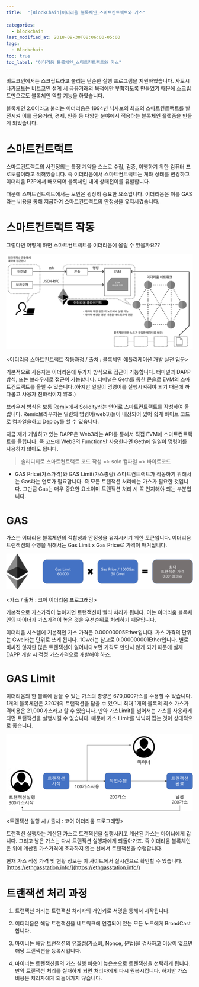 ```yaml
---
title:  "[BlockChain]이더리움 블록체인_스마트컨트랙트와 가스"

categories:
  - blockchain
last_modified_at: 2018-09-30T08:06:00-05:00
tags:
  - Blockchain
toc: true
toc_label: "이더리움 블록체인_스마트컨트랙트와 가스"
---
```

비트코인에서는 스크립트라고 불리는 단순한 실행 프로그램을 지원하였습니다. 사토시 나카모토는 비트코인 설계 시 금융거래의 목적에만 부합하도록 만들었기 때문에 스크립트만으로도 블록체인 역할 기능을 하였습니다.

블록체인 2.0이라고 불리는 이더리움은 1994년 닉사보의 최초의 스마트컨트랙트를 발전시켜 이를 금융거래, 경제, 인증 등 다양한 분야에서 적용하는 블록체인 플랫폼을 만들게 되었습니다.

# 스마트컨트랙트

스마트컨트랙트의 사전정의는 특정 계약을 스스로 수립, 검증, 이행하기 위한 컴퓨터 프로토콜이라고 적혀있습니다. 즉 이더리움에서 스마트컨트랙트는 계좌 상태를 변경하고 이더리움 P2P에서 배포되어 블록체인 내에 상태전이를 유발합니다.

때문에 스마트컨트랙트에서는 보안은 굉장히 중요한 요소입니다. 이더리움은 이를 GAS라는 비용을 통해 지급하여 스마트컨트랙트의 안정성을 유지시켰습니다.

# 스마트컨트랙트 작동

그렇다면 어떻게 하면 스마트컨트랙트를 이더리움에 올릴 수 있을까요??

![Image Alt 텍스트](/assets/img/contract_1.png)

<이더리움 스마트컨트랙트 작동과정 / 출처 : 블록체인 애플리케이션 개발 실전 입문>

기본적으로 사용자는 이더리움에 두가지 방식으로 접근이 가능합니다. 터미널과 DAPP방식, 또는 브라우저로 접근이 가능합니다. 터미널은 Geth를 통한 콘솔로 EVM의 스마트컨트랙트를 올릴 수 있습니다.(하지만 일일이 명령어를 실행시켜줘야 되기 때문에 까다롭고 사용자 친화적이지 않죠.)

브라우저 방식은 보통 [Remix](https://remix.ethereum.org/)에서 Solidity라는 언어로 스마트컨트랙트를 작성하여 올립니다. Remix브라우저는 일련의 명령어(web3)들이 내장되어 있어 쉽게 바이트 코드로 컴파일을하고 Deploy를 할 수 있습니다.

지금 제가 개발하고 있는 DAPP은 Web3라는 API를 통해서 직접 EVM에 스마트컨트랙트를 올립니다. 즉 코드에 Web3의 Function만 사용한다면 Geth에 일일이 명령어를 사용하지 않아도 됩니다.

> 솔리디티로 스마트컨트랙트 코드 작성 => solc 컴파일 => 바이트코드

- GAS Price(가스가격)와 GAS Limit(가스총량)
스마트컨트랙트가 작동하기 위해서는 Gas라는 연료가 필요합니다. 즉 모든 트랜잭션 처리에는 가스가 필요한 것입니다. 그만큼 Gas는 매우 중요한 요소이며 트랜잭션 처리 시 꼭 인지해야 되는 부분입니다.

# GAS

가스는 이더리움 블록체인의 적합성과 안정성을 유지시키기 위한 토큰입니다. 이더리움 트랜잭션의 수행을 위해서는 Gas Limit x Gas Price로 가격이 매겨집니다.

![Image Alt 텍스트](/assets/img/contract_2.png)

<가스 / 출처 : 코어 이더리움 프로그래밍>

기본적으로 가스가격이 높아지면 트랜잭션이 빨리 처리가 됩니다. 이는 이더리움 블록체인의 마이너가 가스가격이 높은 것을 우선순위로 처리하기 때문입니다.

이더리움 시스템에 기본적인 가스 가격은 0.00000005Ether입니다. 가스 가격의 단위는 Gwei라는 단위로 쓰게 됩니다. 1Gwei는 참고로 0.000000001Ether입니다. 별로 비싸진 않지만 많은 트랜잭션이 일어나다보면 가격도 만만치 않게 되기 때문에 실제 DAPP 개발 시 적정 가스가격으로 개발해야 하죠.

# GAS Limit

이더리움의 한 블록에 담을 수 있는 가스의 총량은 670,000가스를 수용할 수 있습니다. 1개의 블록체인은 320개의 트랜잭션을 담을 수 있으니 최대 1개의 블록의 최소 가스가격비용은 21,000가스라고 할 수 있습니다. 만약 가스Limit를 넘어서는 가스를 사용하게 되면 트랜잭션을 실행시킬 수 없습니다. 때문에 가스 Limit를 넉넉히 잡는 것이 상대적으로 좋습니다.

![Image Alt 텍스트](/assets/img/contract_3.png)

<트랜잭션 실행 시 / 출처 : 코어 이더리움 프로그래밍>

트랜잭션 실행자는 계산된 가스로 트랜잭션을 실행시키고 계산된 가스는 마이너에게 갑니다. 그리고 남은 가스는 다시 트랜잭션 실행자에게 되돌아가죠. 즉 이더리움 블록체인은 위에 계산된 가스가격에 초과하지 않는 선에서 트랜잭션을 수행합니다.

현재 가스 적정 가격 및 현황 정보는 이 사이트에서 실시간으로 확인할 수 있습니다. [https://ethgasstation.info/](https://ethgasstation.info/)

# 트랜잭션 처리 과정

1. 트랜잭션 처리는 트랜잭션 처리자의 개인키로 서명을 통해서 시작됩니다.

2. 이더리움은 해당 트랜잭션을 네트워크에 연결되어 있는 모든 노드에게 BroadCast합니다.

3. 마이너는 해당 트랜잭션의 유효성(가스비, Nonce, 문법)을 검사하고 이상이 없으면 해당 트랜잭션을 등록시킵니다.

4. 마이너는 트랜잭션들의 가스 실행 비용이 높은순으로 트랜잭션을 선택하게 됩니다. 만약 트랜잭션 처리를 실패하게 되면 처리자에게 다시 원복시킵니다. 하지만 가스 비용은 처리자에게 되돌아가지 않습니다.
